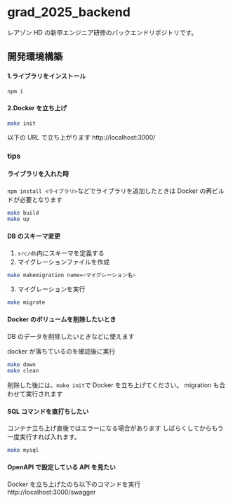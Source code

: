 # grad_2025_backend

レアゾン HD の新卒エンジニア研修のバックエンドリポジトリです。

## 開発環境構築

#### 1.ライブラリをインストール

```sh
npm i
```

#### 2.Docker を立ち上げ

```sh
make init
```

以下の URL で立ち上がります
http://localhost:3000/

### tips

#### ライブラリを入れた時

`npm install <ライブラリ>`などでライブラリを追加したときは Docker の再ビルドが必要となります

```sh
make build
make up
```

#### DB のスキーマ変更

1. `src/db`内にスキーマを定義する
2. マイグレーションファイルを作成

```sh
make makemigration name=<マイグレーション名>
```

3. マイグレーションを実行

```sh
make migrate
```

#### Docker のボリュームを削除したいとき

DB のデータを削除したいときなどに使えます

docker が落ちているのを確認後に実行

```sh
make down
make clean
```

削除した後には、`make init`で Docker を立ち上げてください。
migration も合わせて実行されます

#### SQL コマンドを直打ちしたい

コンテナ立ち上げ直後ではエラーになる場合があります
しばらくしてからもう一度実行すれば入れます。

```sh
make mysql
```

#### OpenAPI で設定している API を見たい

Docker を立ち上げたのち以下のコマンドを実行
http://localhost:3000/swagger
